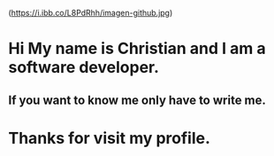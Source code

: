 (https://i.ibb.co/L8PdRhh/imagen-github.jpg)

# Hi My name is Christian and I am a software developer.
## If you want to know me only have to write me.
# Thanks for visit my profile.